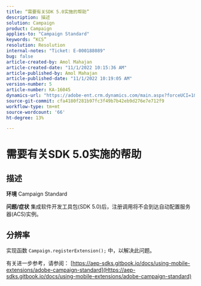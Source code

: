 ```yaml
---
title: “需要有关SDK 5.0实施的帮助”
description: 描述
solution: Campaign
product: Campaign
applies-to: "Campaign Standard"
keywords: “KCS”
resolution: Resolution
internal-notes: "Ticket: E-000188089"
bug: false
article-created-by: Amol Mahajan
article-created-date: "11/1/2022 10:15:36 AM"
article-published-by: Amol Mahajan
article-published-date: "11/1/2022 10:19:05 AM"
version-number: 5
article-number: KA-16045
dynamics-url: "https://adobe-ent.crm.dynamics.com/main.aspx?forceUCI=1&pagetype=entityrecord&etn=knowledgearticle&id=5079b61d-ce59-ed11-9561-6045bd006a22"
source-git-commit: cfa4180f281b97fc3f49b7b42eb9d276e7e712f9
workflow-type: tm+mt
source-wordcount: '66'
ht-degree: 13%

---
```


# 需要有关SDK 5.0实施的帮助

## 描述

<b>环境</b>
Campaign Standard


<b>问题/症状</b>
集成软件开发工具包(SDK 5.0)后，注册调用将不会到达自动配置服务器(ACS)实例。


## 分辨率


实现函数 `Campaign.registerExtension();` 中，以解决此问题。

有关进一步参考，请参阅： [https://aep-sdks.gitbook.io/docs/using-mobile-extensions/adobe-campaign-standard](Https://aep-sdks.gitbook.io/docs/using-mobile-extensions/adobe-campaign-standard)
